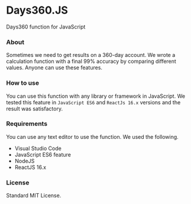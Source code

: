 # Days360.JS
Days360 function for JavaScript

### About
Sometimes we need to get results on a 360-day account. We wrote a calculation function with a final 99% accuracy by comparing different values. Anyone can use these features.

### How to use
You can use this function with any library or framework in JavaScript. We tested this feature in `JavaScript ES6` and `ReactJs 16.x` versions and the result was satisfactory.

### Requirements
You can use any text editor to use the function. We used the following.

- Visual Studio Code
- JavaScript ES6 feature
- NodeJS
- ReactJS 16.x

### License
Standard MIT License.